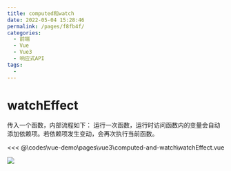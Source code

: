 ```yaml
---
title: computed和watch
date: 2022-05-04 15:28:46
permalink: /pages/f8fb4f/
categories:
  - 前端
  - Vue
  - Vue3
  - 响应式API
tags:
  - 
---
```

# watchEffect

传入一个函数，内部流程如下：
运行一次函数，运行时访问函数内的变量会自动添加依赖项。若依赖项发生变动，会再次执行当前函数。

<<< @\codes\vue-demo\pages\vue3\computed-and-watch\watchEffect.vue

![](https://linyc.oss-cn-beijing.aliyuncs.com/watchEffect.gif)